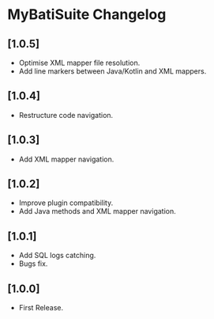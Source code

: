 <!-- Keep a Changelog guide -> https://keepachangelog.com -->

# MyBatiSuite Changelog

## [1.0.5]
- Optimise XML mapper file resolution.
- Add line markers between Java/Kotlin and XML mappers.

## [1.0.4]
- Restructure code navigation.

## [1.0.3]
- Add XML mapper navigation.

## [1.0.2]
- Improve plugin compatibility.
- Add Java methods and XML mapper navigation.

## [1.0.1]
- Add SQL logs catching.
- Bugs fix.

## [1.0.0]
- First Release.

